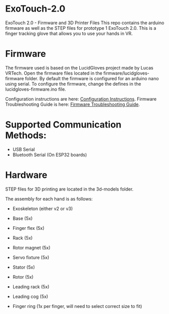 # ExoTouch-2.0
ExoTouch 2.0 - Firmware and 3D Printer Files
This repo contains the arduino firmware as well as the STEP files for prototype 1 ExoTouch 2.0. This is a finger tracking glove that allows you to use your hands in VR.

# Firmware
The firmware used is based on the LucidGloves project made by Lucas VRTech.
Open the firmware files located in the firmware/lucidgloves-firmware folder. By default the firmware is configured for an arduino nano using serial. To configure the firmware, change the defines in the lucidgloves-firmware.ino file.

Configuration instructions are here: [Configuration Instructions](https://github.com/LucidVR/lucidgloves/wiki/Firmware-Setup-and-Customization-Tutorial).
Firmware Troubleshooting Guide is here: [Firmware Troubleshooting Guide](https://github.com/LucidVR/lucidgloves/wiki/Firmware-Troubleshooting-Guide).

# Supported Communication Methods:
- USB Serial
- Bluetooth Serial (On ESP32 boards)

# Hardware
STEP files for 3D printing are located in the 3d-models folder.

The assembly for each hand is as follows:

- Exoskeleton (either v2 or v3)

- Base (5x)
- Finger flex (5x)
- Rack (5x)
- Rotor magnet (5x)
- Servo fixture (5x)
- Stator (5x)
- Rotor (5x)
- Leading rack (5x)
- Leading cog (5x)

- Finger ring (1x per finger, will need to select correct size to fit)
